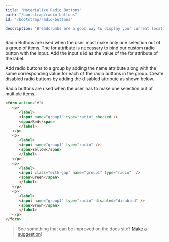 ```yaml
---
title: "Materialize Radio Buttons"
path: "/bootstrap/radio-buttons"
id: "/bootstrap/radio-buttons"

description: "Breadcrumbs are a good way to display your current location. This is usually used when you have multiple layers of content."
---
```


Radio Buttons are used when the user must make only one selection out of a group of items. The for attribute is necessary to bind our custom radio button with the input. Add the input's id as the value of the for attribute of the label.

Add radio buttons to a group by adding the name attribute along with the same corresponding value for each of the radio buttons in the group. Create disabled radio buttons by adding the disabled attribute as shown below.

Radio buttons are used when the user has to make one selection out of multiple items. 
```html
<form action="#">
   <p>
      <label>
      <input name="group1" type="radio" checked />
      <span>Red</span>
      </label>
   </p>
   <p>
      <label>
      <input name="group1" type="radio" />
      <span>Yellow</span>
      </label>
   </p>
   <p>
      <label>
      <input class="with-gap" name="group1" type="radio"  />
      <span>Green</span>
      </label>
   </p>
   <p>
      <label>
      <input name="group1" type="radio" disabled="disabled" />
      <span>Brown</span>
      </label>
   </p>
</form>
 ```

>See something that can be improved on the docs site? [Make a suggestion](/programs/edit-the-doc-site.html)!
